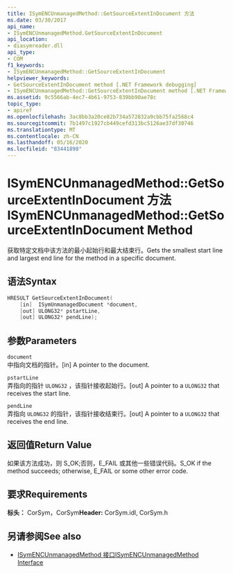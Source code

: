 ```yaml
---
title: ISymENCUnmanagedMethod::GetSourceExtentInDocument 方法
ms.date: 03/30/2017
api_name:
- ISymENCUnmanagedMethod.GetSourceExtentInDocument
api_location:
- diasymreader.dll
api_type:
- COM
f1_keywords:
- ISymENCUnmanagedMethod::GetSourceExtentInDocument
helpviewer_keywords:
- GetSourceExtentInDocument method [.NET Framework debugging]
- ISymENCUnmanagedMethod::GetSourceExtentInDocument method [.NET Framework debugging]
ms.assetid: 9c5566ab-4ec7-4b61-9753-839bb90ae78c
topic_type:
- apiref
ms.openlocfilehash: 3ac8bb3a20ce82b734a572832a9cbb75fa2568c4
ms.sourcegitcommit: 7b1497c1927cb449cefd313bc5126ae37df30746
ms.translationtype: MT
ms.contentlocale: zh-CN
ms.lasthandoff: 05/16/2020
ms.locfileid: "83441898"
---
```

# <a name="isymencunmanagedmethodgetsourceextentindocument-method"></a><span data-ttu-id="c9b54-102">ISymENCUnmanagedMethod::GetSourceExtentInDocument 方法</span><span class="sxs-lookup"><span data-stu-id="c9b54-102">ISymENCUnmanagedMethod::GetSourceExtentInDocument Method</span></span>
<span data-ttu-id="c9b54-103">获取特定文档中该方法的最小起始行和最大结束行。</span><span class="sxs-lookup"><span data-stu-id="c9b54-103">Gets the smallest start line and largest end line for the method in a specific document.</span></span>  
  
## <a name="syntax"></a><span data-ttu-id="c9b54-104">语法</span><span class="sxs-lookup"><span data-stu-id="c9b54-104">Syntax</span></span>  
  
```cpp  
HRESULT GetSourceExtentInDocument(  
    [in]  ISymUnmanagedDocument *document,  
    [out] ULONG32* pstartLine,  
    [out] ULONG32* pendLine);  
```  
  
## <a name="parameters"></a><span data-ttu-id="c9b54-105">参数</span><span class="sxs-lookup"><span data-stu-id="c9b54-105">Parameters</span></span>  
 `document`  
 <span data-ttu-id="c9b54-106">中指向文档的指针。</span><span class="sxs-lookup"><span data-stu-id="c9b54-106">[in] A pointer to the document.</span></span>  
  
 `pstartLine`  
 <span data-ttu-id="c9b54-107">弄指向的指针 `ULONG32` ，该指针接收起始行。</span><span class="sxs-lookup"><span data-stu-id="c9b54-107">[out] A pointer to a `ULONG32` that receives the start line.</span></span>  
  
 `pendLine`  
 <span data-ttu-id="c9b54-108">弄指向 `ULONG32` 的指针，该指针接收结束行。</span><span class="sxs-lookup"><span data-stu-id="c9b54-108">[out] A pointer to a `ULONG32` that receives the end line.</span></span>  
  
## <a name="return-value"></a><span data-ttu-id="c9b54-109">返回值</span><span class="sxs-lookup"><span data-stu-id="c9b54-109">Return Value</span></span>  
 <span data-ttu-id="c9b54-110">如果该方法成功，则 S_OK;否则，E_FAIL 或其他一些错误代码。</span><span class="sxs-lookup"><span data-stu-id="c9b54-110">S_OK if the method succeeds; otherwise, E_FAIL or some other error code.</span></span>  
  
## <a name="requirements"></a><span data-ttu-id="c9b54-111">要求</span><span class="sxs-lookup"><span data-stu-id="c9b54-111">Requirements</span></span>  
 <span data-ttu-id="c9b54-112">**标头：** CorSym，CorSym</span><span class="sxs-lookup"><span data-stu-id="c9b54-112">**Header:** CorSym.idl, CorSym.h</span></span>  
  
## <a name="see-also"></a><span data-ttu-id="c9b54-113">另请参阅</span><span class="sxs-lookup"><span data-stu-id="c9b54-113">See also</span></span>

- [<span data-ttu-id="c9b54-114">ISymENCUnmanagedMethod 接口</span><span class="sxs-lookup"><span data-stu-id="c9b54-114">ISymENCUnmanagedMethod Interface</span></span>](isymencunmanagedmethod-interface.md)
